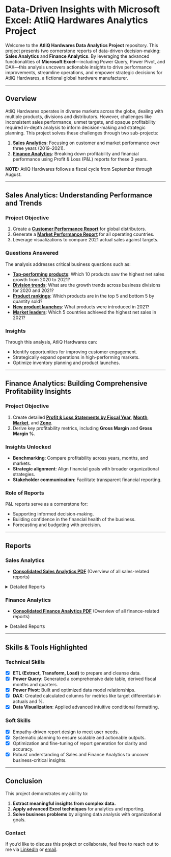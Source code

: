 # Data-Driven Insights with Microsoft Excel: AtliQ Hardwares Analytics Project

Welcome to the **AtliQ Hardwares Data Analytics Project** repository. This project presents two cornerstone reports of data-driven decision-making: **Sales Analytics** and **Finance Analytics**. By leveraging the advanced functionalities of **Microsoft Excel**—including Power Query, Power Pivot, and DAX—this analysis uncovers actionable insights to drive performance improvements, streamline operations, and empower strategic decisions for AtliQ Hardwares, a fictional global hardware manufacturer.

---

## Overview

AtliQ Hardwares operates in diverse markets across the globe, dealing with multiple products, divisions and distributors. However, challenges like inconsistent sales performance, unmet targets, and opaque profitability required in-depth analysis to inform decision-making and strategic planning. This project solves these challenges through two sub-projects:

1. **[Sales Analytics](https://github.com/archietk/SalesAnalyticsExcel/blob/main/Consolidated%20Sales%20Analytics%20Reports%20-%20AtliQ%20Hardwares.pdf)**: Focusing on customer and market performance over three years (2019–2021).
2. **[Finance Analytics](https://github.com/archietk/atliq-sales-analytics-excel/blob/main/Consolidated%20Finance%20Analytics%20Report%20-%20AtliQ%20Hardwares.pdf)**: Breaking down profitability and financial performance using Profit & Loss (P&L) reports for these 3 years. 


**NOTE:** AtliQ Hardwares follows a fiscal cycle from September through August.


---

## Sales Analytics: Understanding Performance and Trends

### **Project Objective**
1. Create a **[Customer Performance Report](https://github.com/archietk/SalesAnalyticsExcel/blob/main/Customer%20Performance.pdf)** for global distributors.
2. Generate a **[Market Performance Report](https://github.com/archietk/SalesAnalyticsExcel/blob/main/Market%20Performance%20vs%20Target.pdf)** for all operating countries.
3. Leverage visualizations to compare 2021 actual sales against targets.

### **Questions Answered**
The analysis addresses critical business questions such as:
- **[Top-performing products](https://github.com/archietk/SalesAnalyticsExcel/blob/main/Top%2010%20Products%20by%20Growth.pdf)**: Which 10 products saw the highest net sales growth from 2020 to 2021?
- **[Division trends](https://github.com/archietk/SalesAnalyticsExcel/blob/main/Division%20Performance.pdf)**: What are the growth trends across business divisions for 2020 and 2021?
- **[Product rankings](https://github.com/archietk/SalesAnalyticsExcel/blob/main/Top%20Bottom%20Product%20by%20Quantity.pdf)**: Which products are in the top 5 and bottom 5 by quantity sold?
- **[New product launches](https://github.com/archietk/SalesAnalyticsExcel/blob/main/New%20Products%20Sold%20in%202021.pdf)**: What products were introduced in 2021?
- **[Market leaders](https://github.com/archietk/SalesAnalyticsExcel/blob/main/Top%205%20Countries%20Sales%202021.pdf)**: Which 5 countries achieved the highest net sales in 2021?

### **Insights**
Through this analysis, AtliQ Hardwares can:
- Identify opportunities for improving customer engagement.
- Strategically expand operations in high-performing markets.
- Optimize inventory planning and product launches.

---

## Finance Analytics: Building Comprehensive Profitability Insights

### **Project Objective**
1. Create detailed **[Profit & Loss Statements by Fiscal Year](https://github.com/archietk/SalesAnalyticsExcel/blob/main/P%26L%20Report%20by%20Fiscal%20Year.pdf)**, **[Month](https://github.com/archietk/atliq-sales-analytics-excel/blob/main/P%26L%20Report%20by%20Fiscal%20Month.pdf)**, **[Market](https://github.com/archietk/SalesAnalyticsExcel/blob/main/P%26L%20Report%20by%20Markets.pdf)**, and **[Zone](https://github.com/archietk/SalesAnalyticsExcel/blob/main/Quarterly%20GM%20by%20Sub%20Zones.pdf)**.
2. Derive key profitability metrics, including **Gross Margin** and **Gross Margin %**.

### **Insights Unlocked**
- **Benchmarking**: Compare profitability across years, months, and markets.
- **Strategic alignment**: Align financial goals with broader organizational strategies.
- **Stakeholder communication**: Facilitate transparent financial reporting.

### **Role of Reports**
P&L reports serve as a cornerstone for:
- Supporting informed decision-making.
- Building confidence in the financial health of the business.
- Forecasting and budgeting with precision.

---

## Reports

### Sales Analytics
- **[Consolidated Sales Analytics PDF](https://github.com/archietk/SalesAnalyticsExcel/blob/main/Consolidated%20Sales%20Analytics%20Reports%20-%20AtliQ%20Hardwares.pdf)** (Overview of all sales-related reports)
<details>
  <summary>Detailed Reports</summary>
  
  - **[Customer Performance Report](https://github.com/archietk/SalesAnalyticsExcel/blob/main/Customer%20Performance.pdf)**
  - **[Market Performance Report](https://github.com/archietk/SalesAnalyticsExcel/blob/main/Market%20Performance%20vs%20Target.pdf)**
  - **[Top 10 Products by Net Sales Growth](https://github.com/archietk/SalesAnalyticsExcel/blob/main/Top%2010%20Products%20by%20Growth.pdf)**
  - **[Division Report (Net Sales Growth)](https://github.com/archietk/SalesAnalyticsExcel/blob/main/Division%20Performance.pdf)**
  - **[Top 5 and Bottom 5 Products by Quantity Sold](https://github.com/archietk/SalesAnalyticsExcel/blob/main/Top%20Bottom%20Product%20by%20Quantity.pdf)**
  - **[New Products Introduced in 2021](https://github.com/archietk/SalesAnalyticsExcel/blob/main/New%20Products%20Sold%20in%202021.pdf)**
  - **[Top 5 Countries by Net Sales in 2021](https://github.com/archietk/SalesAnalyticsExcel/blob/main/Top%205%20Countries%20Sales%202021.pdf)**

</details>


### Finance Analytics
- **[Consolidated Finance Analytics PDF]()** (Overview of all finance-related reports)
<details>
  <summary>Detailed Reports</summary>
  
  - **[P&L by Fiscal Year](https://github.com/archietk/SalesAnalyticsExcel/blob/main/P%26L%20Report%20by%20Fiscal%20Year.pdf)**
  - **[P&L by Fiscal Month](https://github.com/archietk/atliq-sales-analytics-excel/blob/main/P%26L%20Report%20by%20Fiscal%20Month.pdf)**
  - **[P&L by Market](https://github.com/archietk/SalesAnalyticsExcel/blob/main/P%26L%20Report%20by%20Markets.pdf)**
  - **[P&L by Zone](https://github.com/archietk/SalesAnalyticsExcel/blob/main/Quarterly%20GM%20by%20Sub%20Zones.pdf)**

</details>


---

## Skills & Tools Highlighted

### **Technical Skills**
- [x] **ETL (Extract, Transform, Load)** to prepare and cleanse data.
- [x] **Power Query**: Generated a comprehensive date table, derived fiscal months and quarters.
- [x] **Power Pivot**: Built and optimized data model relationships.
- [x] **DAX**: Created calculated columns for metrics like target differentials in actuals and %.
- [x] **Data Visualization**: Applied advanced intuitive conditional formatting.

### **Soft Skills**
- [x] Empathy-driven report design to meet user needs.
- [x] Systematic planning to ensure scalable and actionable outputs.
- [x] Optimization and fine-tuning of report generation for clarity and accuracy.
- [x] Robust understanding of Sales and Finance Analytics to uncover business-critical insights.

---

## Conclusion

This project demonstrates my ability to:
1. **Extract meaningful insights from complex data.**
2. **Apply advanced Excel techniques** for analytics and reporting.
3. **Solve business problems** by aligning data analysis with organizational goals.

### **Contact**
If you’d like to discuss this project or collaborate, feel free to reach out to me via [LinkedIn](https://www.linkedin.com/in/archietk/) or [email](mailto:archietk@zohomail.in).
